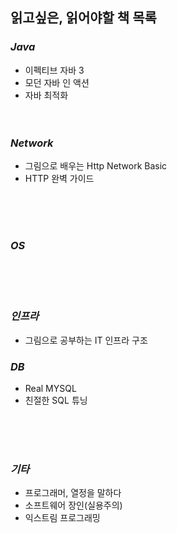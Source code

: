 ## 읽고싶은, 읽어야할 책 목록

### *Java*
  - 이펙티브 자바 3
  - 모던 자바 인 액션
  - 자바 최적화
<br><br><br>



### *Network*
  - 그림으로 배우는 Http Network Basic
  - HTTP 완벽 가이드

<br><br><br>



### *OS*


<br><br><br>


### *인프라*
  - 그림으로 공부하는 IT 인프라 구조


### *DB*
  - Real MYSQL
  - 친절한 SQL 튜닝

<br><br><br>



### *기타*
  - 프로그래머, 열정을 말하다
  - 소프트웨어 장인(실용주의)
  - 익스트림 프로그래밍
  
